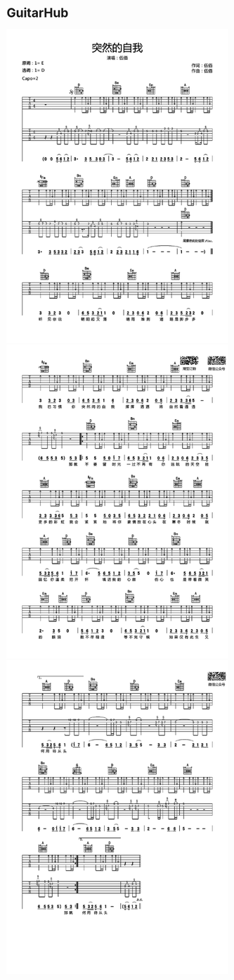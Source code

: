 # GuitarHub

![伍佰《突然的自我》吉他谱_D调高清版_双吉他伴奏_0](./伍佰《突然的自我》吉他谱_D调高清版_双吉他伴奏_0.jpg)
![伍佰《突然的自我》吉他谱_D调高清版_双吉他伴奏_1](./伍佰《突然的自我》吉他谱_D调高清版_双吉他伴奏_1.jpg)
![伍佰《突然的自我》吉他谱_D调高清版_双吉他伴奏_2](./伍佰《突然的自我》吉他谱_D调高清版_双吉他伴奏_2.jpg)
